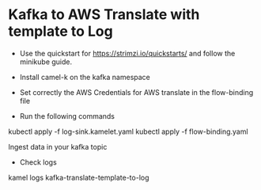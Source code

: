 # Kafka to AWS Translate with template to Log

- Use the quickstart for https://strimzi.io/quickstarts/ and follow the minikube guide.

- Install camel-k on the kafka namespace

- Set correctly the AWS Credentials for AWS translate in the flow-binding file

- Run the following commands

kubectl apply -f log-sink.kamelet.yaml
kubectl apply -f flow-binding.yaml

Ingest data in your kafka topic

- Check logs

kamel logs kafka-translate-template-to-log

